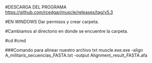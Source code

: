 #DESCARGA DEL PROGRAMA
https://github.com/rcedgar/muscle/releases/tag/v5.3

#EN WINDOWS
Dar permisos y crear carpeta.

#Cambiamos al directorio en donde se encuentre la carpeta.

#cd
#cmd

###Comando para alinear nuestro archivo txt
muscle.exe.exe -align A_militaris_secuencias_FASTA.txt -output Alignment_result_FASTA.afa


